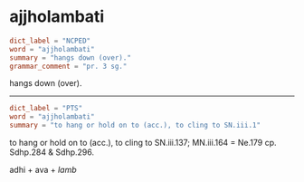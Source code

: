 # ajjholambati

``` toml
dict_label = "NCPED"
word = "ajjholambati"
summary = "hangs down (over)."
grammar_comment = "pr. 3 sg."
```

hangs down (over).

--------------------

``` toml
dict_label = "PTS"
word = "ajjholambati"
summary = "to hang or hold on to (acc.), to cling to SN.iii.1"
```

to hang or hold on to (acc.), to cling to SN.iii.137; MN.iii.164 = Ne.179 cp. Sdhp.284 & Sdhp.296.

adhi \+ ava \+ *lamb*

